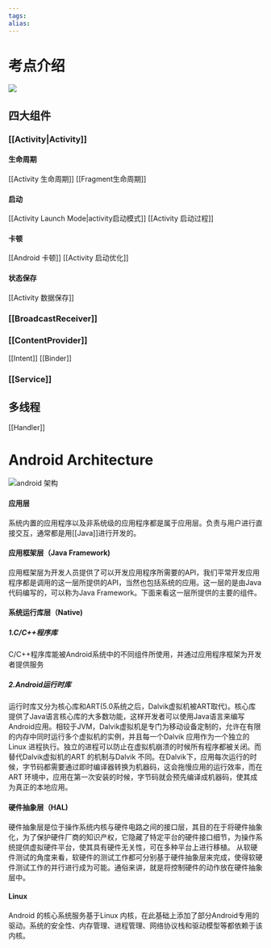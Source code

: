 ```yaml
---
tags: 
alias:
---
```

# 考点介绍
![](https://gd-hbimg.huaban.com/2e64c959a359c60889ab92745205d63e0ce8e48e688e7-PlteSl)
## 四大组件
### [[Activity|Activity]] 
#### 生命周期
[[Activity 生命周期]]
[[Fragment生命周期]]
#### 启动
[[Activity Launch Mode|activity启动模式]]
[[Activity 启动过程]]
#### 卡顿
[[Android 卡顿]]
[[Activity 启动优化]]
#### 状态保存
[[Activity 数据保存]]
### [[BroadcastReceiver]]
### [[ContentProvider]]
[[Intent]]
[[Binder]]
### [[Service]]

## 多线程
[[Handler]]

# Android Architecture 
 ![android 架构](https://gd-hbimg.huaban.com/0013250d2f5e5785df2cac0155578e63e95a223018c2f-WHEJyK)
#### **应用层**
系统内置的应用程序以及非系统级的应用程序都是属于应用层。负责与用户进行直接交互，通常都是用[[Java]]进行开发的。
#### **应用框架层（Java Framework)**
应用框架层为开发人员提供了可以开发应用程序所需要的API，我们平常开发应用程序都是调用的这一层所提供的API，当然也包括系统的应用。这一层的是由Java代码编写的，可以称为Java Framework。下面来看这一层所提供的主要的组件。
#### **系统运行库层（Native)**
##### **1.C/C++程序库**
C/C++程序库能被Android系统中的不同组件所使用，并通过应用程序框架为开发者提供服务
##### **2.Android运行时库**
运行时库又分为核心库和ART(5.0系统之后，Dalvik虚拟机被ART取代)。核心库提供了Java语言核心库的大多数功能，这样开发者可以使用Java语言来编写Android应用。相较于JVM，Dalvik虚拟机是专门为移动设备定制的，允许在有限的内存中同时运行多个虚拟机的实例，并且每一个Dalvik 应用作为一个独立的Linux 进程执行。独立的进程可以防止在虚拟机崩溃的时候所有程序都被关闭。而替代Dalvik虚拟机的ART 的机制与Dalvik 不同。在Dalvik下，应用每次运行的时候，字节码都需要通过即时编译器转换为机器码，这会拖慢应用的运行效率，而在ART 环境中，应用在第一次安装的时候，字节码就会预先编译成机器码，使其成为真正的本地应用。
#### **硬件抽象层（HAL)**
硬件抽象层是位于操作系统内核与硬件电路之间的接口层，其目的在于将硬件抽象化，为了保护硬件厂商的知识产权，它隐藏了特定平台的硬件接口细节，为操作系统提供虚拟硬件平台，使其具有硬件无关性，可在多种平台上进行移植。 从软硬件测试的角度来看，软硬件的测试工作都可分别基于硬件抽象层来完成，使得软硬件测试工作的并行进行成为可能。通俗来讲，就是将控制硬件的动作放在硬件抽象层中。
#### Linux
Android 的核心系统服务基于Linux 内核，在此基础上添加了部分Android专用的驱动。系统的安全性、内存管理、进程管理、网络协议栈和驱动模型等都依赖于该内核。